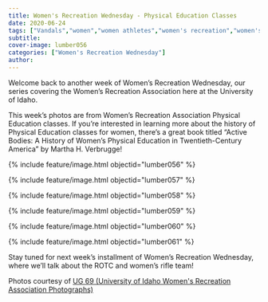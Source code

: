 ```yaml
---
title: Women's Recreation Wednesday - Physical Education Classes
date: 2020-06-24
tags: ["Vandals","women","women athletes","women's recreation","women's sports","women in sports","women's recreation Wednesday","andrea moscon","university history","university archives"]
subtitle: 
cover-image: lumber056
categories: ["Women's Recreation Wednesday"]
author: 
---
```


Welcome back to another week of Women’s Recreation
Wednesday, our series covering the Women’s Recreation Association here at the
University of Idaho.

This week’s photos are from Women’s Recreation
Association Physical Education classes. If you’re interested in learning more
about the history of Physical Education classes for women, there’s a great book
titled “Active Bodies: A History of Women’s Physical Education in
Twentieth-Century America” by Martha H. Verbrugge!

{% include feature/image.html objectid="lumber056" %}

{% include feature/image.html objectid="lumber057" %}

{% include feature/image.html objectid="lumber058" %}

{% include feature/image.html objectid="lumber059" %}

{% include feature/image.html objectid="lumber060" %}

{% include feature/image.html objectid="lumber061" %}

Stay tuned for next week’s installment of Women’s
Recreation Wednesday, where we’ll talk about the ROTC and women’s rifle team!

Photos courtesy of [UG 69 (University of Idaho Women's Recreation Association Photographs)](http://archiveswest.orbiscascade.org/ark:/80444/xv152953/op=fstyle.aspx?t=k&amp;q=)
